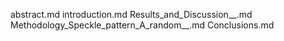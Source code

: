 abstract.md
introduction.md
Results_and_Discussion__.md
Methodology_Speckle_pattern_A_random__.md
Conclusions.md
